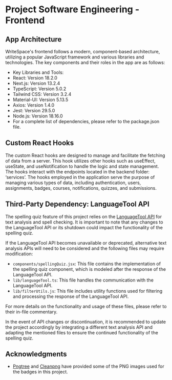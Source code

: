 <!-- ABOUT THE PROJECT  -->
# Project Software Engineering - Frontend


<!-- GETTING STARTED -->

## App Architecture

WriteSpace's frontend follows a modern, component-based architecture, utilizing a popular JavaScript framework and various libraries and technologies. The key components and their roles in the app are as follows:

* Key Libraries and Tools:
* React: Version 18.2.0
* Next.js: Version 13.2.4
* TypeScript: Version 5.0.2
* Tailwind CSS: Version 3.2.4
* Material-UI: Version 5.13.5
* Axios: Version 1.4.0
* Jest: Version 29.5.0
* Node.js: Version 18.16.0
* For a complete list of dependencies, please refer to the package.json file.

## Custom React Hooks

The custom React hooks are designed to manage and facilitate the fetching of data from a server. This hook utilizes other hooks such as useEffect, useState, and useNotification to handle the logic and state management. The hooks interact with the endpoints located in the backend folder: ‘services’. The hooks employed in the application serve the purpose of managing various types of data, including authentication, users, assignments, badges, courses, notifications, quizzes, and submissions.

## Third-Party Dependency: LanguageTool API

The spelling quiz feature of this project relies on the [LanguageTool API](https://rapidapi.com/dnaber/api/languagetool) for text analysis and spell checking. It is important to note that any changes to the LanguageTool API or its shutdown could impact the functionality of the spelling quiz.

If the LanguageTool API becomes unavailable or deprecated, alternative text analysis APIs will need to be considered and the following files may require modification:

* `components/spellingQuiz.jsx`: This file contains the implementation of the spelling quiz component, which is modeled after the response of the LanguageTool API.
* `lib/languageTool.ts`: This file handles the communication with the LanguageTool API.
* `lib/filterUtils.js`: This file includes utility functions used for filtering and processing the response of the LanguageTool API.

For more details on the functionality and usage of these files, please refer to their in-file commentary.

In the event of API changes or discontinuation, it is recommended to update the project accordingly by integrating a different text analysis API and adapting the mentioned files to ensure the continued functionality of the spelling quiz.


## Acknowledgments

* [Pngtree](https://pngtree.com/) and [Cleanpng](https://www.cleanpng.com/) have provided some of the PNG images used for the badges in this project. 

